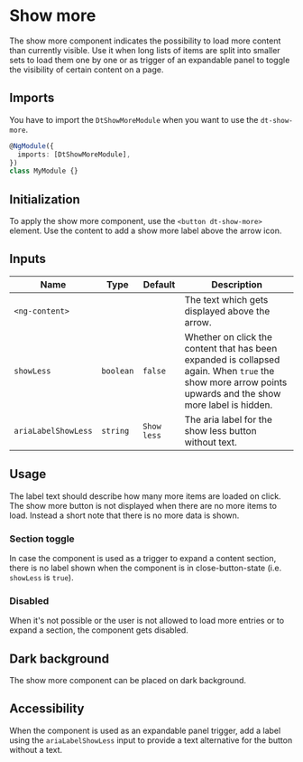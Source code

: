 # Show more

The show more component indicates the possibility to load more content than
currently visible. Use it when long lists of items are split into smaller sets
to load them one by one or as trigger of an expandable panel to toggle the
visibility of certain content on a page.

<ba-live-example name="DtExampleShowMoreDefault"></ba-live-example>

## Imports

You have to import the `DtShowMoreModule` when you want to use the
`dt-show-more`.

```typescript
@NgModule({
  imports: [DtShowMoreModule],
})
class MyModule {}
```

## Initialization

To apply the show more component, use the `<button dt-show-more>` element. Use
the content to add a show more label above the arrow icon.

## Inputs

| Name                | Type      | Default     | Description                                                                                                                                               |
| ------------------- | --------- | ----------- | --------------------------------------------------------------------------------------------------------------------------------------------------------- |
| `<ng-content>`      |           |             | The text which gets displayed above the arrow.                                                                                                            |
| `showLess`          | `boolean` | `false`     | Whether on click the content that has been expanded is collapsed again. When `true` the show more arrow points upwards and the show more label is hidden. |
| `ariaLabelShowLess` | `string`  | `Show less` | The aria label for the show less button without text.                                                                                                     | `(changed)` | `event<void>` |  | The event which gets fired when the state changes. The event is fired when the user clicks on the component, as well as using SPACE or ENTER keys. |  |

## Usage

The label text should describe how many more items are loaded on click. The show
more button is not displayed when there are no more items to load. Instead a
short note that there is no more data is shown.

<ba-live-example name="DtExampleShowMoreDefault"></ba-live-example>

### Section toggle

In case the component is used as a trigger to expand a content section, there is
no label shown when the component is in close-button-state (i.e. `showLess` is
`true`).

<ba-live-example name="DtExampleShowMoreToggle"></ba-live-example>

### Disabled

When it's not possible or the user is not allowed to load more entries or to
expand a section, the component gets disabled.

<ba-live-example name="DtExampleShowMoreDisabled"></ba-live-example>

## Dark background

The show more component can be placed on dark background.

<ba-live-example name="DtExampleShowMoreDark" themedark="true"></ba-live-example>

## Accessibility

When the component is used as an expandable panel trigger, add a label using the
`ariaLabelShowLess` input to provide a text alternative for the button without a
text.
